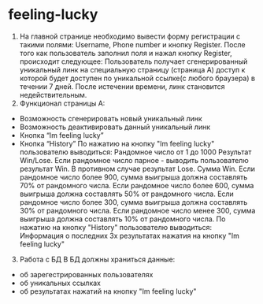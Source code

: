 # feeling-lucky

1) На главной странице необходимо вывести форму регистрации с такими полями: Username, Phone number и кнопку Register.
После того как пользователь заполнил поля и нажал кнопку Register, происходит следующее: Пользователь получает сгенерированный уникальный линк на специальную страницу (страница А) доступ к которой будет доступен по уникальной ссылке(c любого браузера) в течении 7 дней. После истечении времени, линк становится недействительным.
2) Функционал страницы А:
- Возможность сгенерировать новый уникальный линк
- Возможность деактивировать данный уникальный линк
- Кнопка “Im feeling lucky”
- Кнопка “History”
По нажатию на кнопку "Im feeling lucky" пользователю выводиться:
Рандомное число от 1 до 1000
Результат Win/Lose. Если рандомное число парное - выводить пользователю результат Win. В противном случае результат Lose.
Сумма Win. Если рандомное число более 900, сумма выигрыша должна составлять 70% от рандомного числа. Если рандомное число более 600, сумма выигрыша должна составлять 50% от рандомного числа. Если рандомное число более 300, сумма выигрыша должна составлять 30% от рандомного числа. Если рандомное число менее 300, сумма выигрыша должна составлять 10% от рандомного числа.
По нажатию на кнопку "History" пользователю выводиться:
Информация о последних 3х результатах нажатия на кнопку "Im feeling lucky"
3) Работа с БД
В БД должны храниться данные:
- об зарегестрированных пользователях
- об уникальных ссылках
- об результатах нажатий на кнопку "Im feeling lucky"
